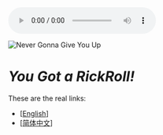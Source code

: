 <audio controls>
  <source src="videos/TakeMeToUrHeart.mp3" type="audio/mpeg">
</audio>

![Never Gonna Give You Up](https://media4.giphy.com/media/Ju7l5y9osyymQ/200.gif)
# *You Got a RickRoll!*
These are the real links:
- [[English](https://github.com/Rick-Lang/Rick-Lang/blob/main/EN.md)]
- [[简体中文](https://github.com/Rick-Lang/Rick-Lang/blob/main/CH.md)]
